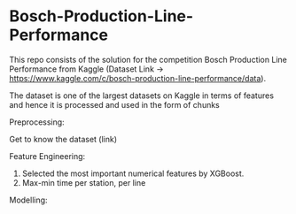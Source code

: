 # Bosch-Production-Line-Performance
This repo consists of the solution for the competition Bosch Production Line Performance from Kaggle (Dataset Link -> https://www.kaggle.com/c/bosch-production-line-performance/data).

The dataset is one of the largest datasets on Kaggle in terms of features and hence it is processed and used in the form of chunks

Preprocessing:

  Get to know the dataset (link)

Feature Engineering:
  1. Selected the most important numerical features by XGBoost.
  2. Max-min time per station, per line
 
Modelling:
  
